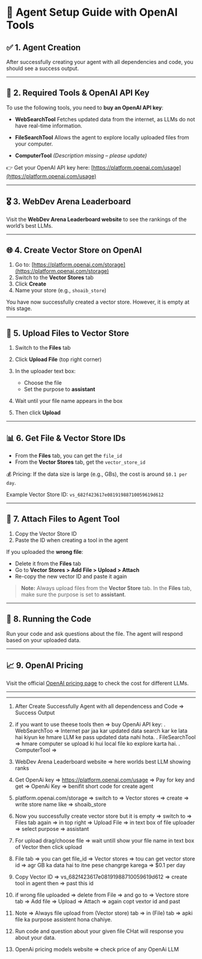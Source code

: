 # 🧠 Agent Setup Guide with OpenAI Tools

## ✅ 1. Agent Creation

After successfully creating your agent with all dependencies and code, you should see a success output.

---

## 🔧 2. Required Tools & OpenAI API Key

To use the following tools, you need to **buy an OpenAI API key**:

* **WebSearchTool**
  Fetches updated data from the internet, as LLMs do not have real-time information.

* **FileSearchTool**
  Allows the agent to explore locally uploaded files from your computer.

* **ComputerTool**
  *(Description missing – please update)*

👉 Get your OpenAI API key here: [https://platform.openai.com/usage](https://platform.openai.com/usage)

---

## 🎖️ 3. WebDev Arena Leaderboard

Visit the **WebDev Arena Leaderboard website** to see the rankings of the world’s best LLMs.

---

## 🌐 4. Create Vector Store on OpenAI

1. Go to: [https://platform.openai.com/storage](https://platform.openai.com/storage)
2. Switch to the **Vector Stores** tab
3. Click **Create**
4. Name your store (e.g., `shoaib_store`)

You have now successfully created a vector store. However, it is empty at this stage.

---

## 📂 5. Upload Files to Vector Store

1. Switch to the **Files** tab
2. Click **Upload File** (top right corner)
3. In the uploader text box:

   * Choose the file
   * Set the purpose to **assistant**
4. Wait until your file name appears in the box
5. Then click **Upload**

---

## 📊 6. Get File & Vector Store IDs

* From the **Files** tab, you can get the `file_id`
* From the **Vector Stores** tab, get the `vector_store_id`

💰 Pricing: If the data size is large (e.g., GBs), the cost is around `$0.1 per day`.

Example Vector Store ID: `vs_682f423617e08191988710059619d612`

---

## 📃 7. Attach Files to Agent Tool

1. Copy the Vector Store ID
2. Paste the ID when creating a tool in the agent

If you uploaded the **wrong file**:

* Delete it from the **Files** tab
* Go to **Vector Stores > Add File > Upload > Attach**
* Re-copy the new vector ID and paste it again

> **Note:** Always upload files from the **Vector Store** tab. In the **Files** tab, make sure the purpose is set to **assistant**.

---

## 🔢 8. Running the Code

Run your code and ask questions about the file. The agent will respond based on your uploaded data.

---

## 📈 9. OpenAI Pricing

Visit the official [OpenAI pricing page](https://openai.com/pricing) to check the cost for different LLMs.

---




-----------------------------------------------------------------------------------------------------------------------

1. After Create Successfully Agent with all dependencess and Code => Success Output

2. if you want to use theese tools then => buy OpenAi API key:
   . WebSearchToo    => Internet par jaa kar updated data search kar ke lata hai kiyun ke hmare LLM ke pass updated data nahi hota.
   . FileSearchTool  => hmare computer se upload ki hui local file ko explore karta hai.
   . ComputerTool    => 

3. WebDev Arena Leaderboard website => here worlds best LLM showing ranks 

4. Get OpenAi key => https://platform.openai.com/usage => Pay for key and get => OpenAi Key => benifit short code for create agent

5. platform.openai.com/storage => switch to => Vector stores => create => write store name like => shoaib_store

6. Now you successfully create vector store but it is empty => switch to => Files tab again => in top right => Upload File =>
   in text box of file uploader => select purpose => assistant

8. For upload drag/choose file => wait untill show your file name in text box of Vector then click upload 

9. File tab => you can get file_id => Vector stores => tou can get vector store id => agr GB ka data hai to itne pese changrge karega => $0.1 per day

10. Copy Vector ID => vs_682f423617e08191988710059619d612 => create tool in agent then => past this id

11. if wrong file uploaded => delete from File => and go to => Vectore store tab => Add file => Upload => Attach => again copt vextor id and past

12. Note => Always file upload from (Vector store) tab => in (File) tab => apki file ka purpose assistent hona chahiye. 

13. Run code and question about your given file CHat will response you about your data.

14. OpenAi pricing models website => check price of any OpenAi LLM
 
